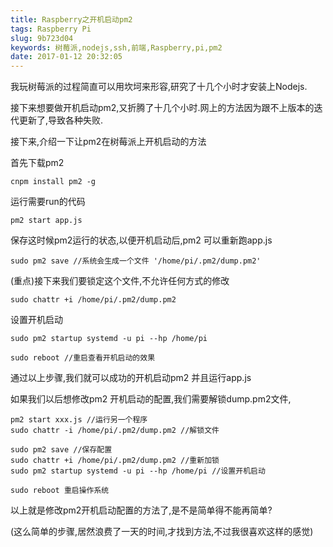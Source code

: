 ```yaml
---
title: Raspberry之开机启动pm2
tags: Raspberry Pi
slug: 9b723d04
keywords: 树莓派,nodejs,ssh,前端,Raspberry,pi,pm2
date: 2017-01-12 20:32:05
---
```


我玩树莓派的过程简直可以用坎坷来形容,研究了十几个小时才安装上Nodejs.

接下来想要做开机启动pm2,又折腾了十几个小时.网上的方法因为跟不上版本的迭代更新了,导致各种失败.

接下来,介绍一下让pm2在树莓派上开机启动的方法

首先下载pm2
```
cnpm install pm2 -g
```

运行需要run的代码
```
pm2 start app.js
```
<!-- more -->

保存这时候pm2运行的状态,以便开机启动后,pm2 可以重新跑app.js

```
sudo pm2 save //系统会生成一个文件 '/home/pi/.pm2/dump.pm2'
```

(重点)接下来我们要锁定这个文件,不允许任何方式的修改

```
sudo chattr +i /home/pi/.pm2/dump.pm2
```

设置开机启动
```
sudo pm2 startup systemd -u pi --hp /home/pi

sudo reboot //重启查看开机启动的效果
```

通过以上步骤,我们就可以成功的开机启动pm2 并且运行app.js

如果我们以后想修改pm2 开机启动的配置,我们需要解锁dump.pm2文件,


```
pm2 start xxx.js //运行另一个程序
sudo chattr -i /home/pi/.pm2/dump.pm2 //解锁文件

sudo pm2 save //保存配置
sudo chattr +i /home/pi/.pm2/dump.pm2 //重新加锁
sudo pm2 startup systemd -u pi --hp /home/pi //设置开机启动

sudo reboot 重启操作系统

```
以上就是修改pm2开机启动配置的方法了,是不是简单得不能再简单?

(这么简单的步骤,居然浪费了一天的时间,才找到方法,不过我很喜欢这样的感觉)




